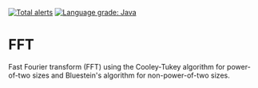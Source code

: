 [![Total alerts](https://img.shields.io/lgtm/alerts/g/stefan-zobel/FFT.svg?logo=lgtm&logoWidth=18)](https://lgtm.com/projects/g/stefan-zobel/FFT/alerts/)
[![Language grade: Java](https://img.shields.io/lgtm/grade/java/g/stefan-zobel/FFT.svg?logo=lgtm&logoWidth=18)](https://lgtm.com/projects/g/stefan-zobel/FFT/context:java)

# FFT

Fast Fourier transform (FFT) using the Cooley-Tukey algorithm for power-of-two sizes and Bluestein's algorithm for non-power-of-two sizes.
